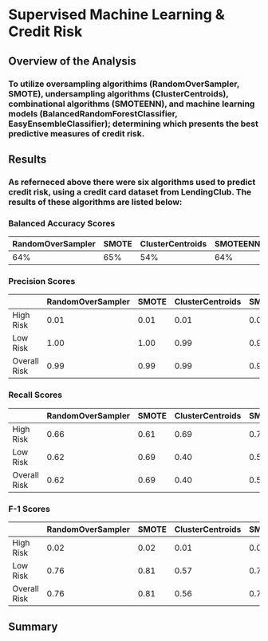 # Supervised Machine Learning & Credit Risk

## Overview of the Analysis

### To utilize oversampling algorithims (RandomOverSampler, SMOTE), undersampling algorithms (ClusterCentroids), combinational algorithms (SMOTEENN), and machine learning models (BalancedRandomForestClassifier, EasyEnsembleClassifier); determining which presents the best predictive measures of credit risk. 

## Results

### As referneced above there were six algorithms used to predict credit risk, using a credit card dataset from LendingClub. The results of these algorithms are listed below:

### Balanced Accuracy Scores

| RandomOverSampler | SMOTE            | ClusterCentroids | SMOTEENN | BalancedRandomForestClassifier | EasyEnsembleClassifier |
| ----------------- | ---------------- | ---------------- | -------- | ------------------------------ | ---------------------- |
| 64%               | 65%              | 54%              | 64%      | 79%                            |  **93%**               |

### Precision Scores

|               | RandomOverSampler | SMOTE            | ClusterCentroids | SMOTEENN | BalancedRandomForestClassifier | EasyEnsembleClassifier |
| ------------- | ----------------- | ---------------- | ---------------- | -------- | ------------------------------ | ---------------------- |
| High Risk     | 0.01              | 0.01             | 0.01             | 0.01     | 0.03                           | 0.09                   |
| Low Risk      | 1.00              | 1.00             | 0.99             | 0.99     | 1.00                           | 1.00                   |
| Overall Risk  | 0.99              | 0.99             | 0.99             | 0.99     | 0.99                           | 0.99                   |

### Recall Scores

|               | RandomOverSampler | SMOTE            | ClusterCentroids | SMOTEENN | BalancedRandomForestClassifier | EasyEnsembleClassifier |
| ------------- | ----------------- | ---------------- | ---------------- | -------- | ------------------------------ | ---------------------- |
| High Risk     | 0.66              | 0.61             | 0.69             | 0.72     | 0.70                           | 0.92                   |
| Low Risk      | 0.62              | 0.69             | 0.40             | 0.57     | 0.87                           | 0.94                   |
| Overall Risk  | 0.62              | 0.69             | 0.40             | 0.57     | 0.87                           | 0.94                   |

### F-1 Scores


|               | RandomOverSampler | SMOTE            | ClusterCentroids | SMOTEENN | BalancedRandomForestClassifier | EasyEnsembleClassifier |
| ------------- | ----------------- | ---------------- | ---------------- | -------- | ------------------------------ | ---------------------- |
| High Risk     | 0.02              | 0.02             | 0.01             | 0.02     | 0.06                           | 0.16                   |
| Low Risk      | 0.76              | 0.81             | 0.57             | 0.72     | 0.93                           | 0.97                   |
| Overall Risk  | 0.76              | 0.81             | 0.56             | 0.72     | 0.93                           | 0.97                   |

## Summary
